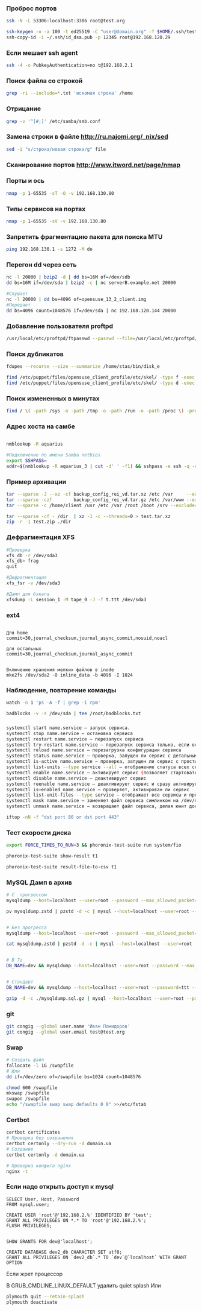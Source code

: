### Проброс портов

```bash
ssh -N -L 53306:localhost:3306 root@test.org 

ssh-keygen -o -a 100 -t ed25519 -C "user@domain.org" -f $HOME/.ssh/test
ssh-copy-id -i ~/.ssh/id_dsa.pub -p 12345 root@192.168.120.29
```

### Если мешает ssh agent

```bash
ssh -4 -o PubkeyAuthentication=no t@192.168.2.1 
```

### Поиск файла со строкой

```bash
grep -ri --include=*.txt 'искомая строка' /home
```

### Отрицание

```bash
grep -v '^[#;]' /etc/samba/smb.conf
```

### Замена строки в файле http://ru.najomi.org/_nix/sed

```bash
sed -i "s/строка/новая строка/g" file
```

### Сканирование портов http://www.itword.net/page/nmap

### Порты и ось

```bash
nmap -p 1-65535 -sT -O -v 192.168.130.80
```

### Типы сервисов на портах

```bash
nmap -p 1-65535 -sV -v 192.168.130.80
```

### Запретить фрагментацию пакета для поиска MTU

```bash
ping 192.168.130.1 -s 1272 -M do
```

### Перегон dd через сеть

```bash
nc -l 20000 | bzip2 -d | dd bs=16M of=/dev/sdb
dd bs=16M if=/dev/sda | bzip2 -c | nc serverB.example.net 20000

#Слушает
nc -l 20000 | dd bs=4096 of=opensuse_13_2_client.img
#Передает
dd bs=4096 count=1048576 if=/dev/sda | nc 192.168.120.144 20000

```

### Добавление пользователя proftpd

```bash
/usr/local/etc/proftpd/ftpasswd --passwd --file=/usr/local/etc/proftpd/passwd --name=new_sites --shell=/usr/sbin/nologin --home=/home/aquarius/domains/second_part --uid=2007 --gid=80
```

### Поиск дубликатов

```bash
fdupes --recurse --size --summarize /home/stas/bin/disk_e
```

```bash
find /etc/puppet/files/opensuse_client_profile/etc/skel/ -type f -exec chmod 644 {} +
find /etc/puppet/files/opensuse_client_profile/etc/skel/ -type d -exec chmod 755 {} +
```

### Поиск измененных в минутах

```bash
find / \( -path /sys -o -path /tmp -o -path /run -o -path /proc \) -prune -o -type f -mmin -1
```

### Адрес хоста на самбе

```bash

nmblookup -R aquarius

#Подключение по имени Samba netbios
export SSHPASS=
addr=$(nmblookup -R aquarius_3 | cut -d' ' -f1) && sshpass -e ssh -q -o "StrictHostKeyChecking=no" -o "UserKnownHostsFile=/dev/null" root@$addr
```

### Пример архивации

```bash
tar --sparse -J --xz -cf backup_config_rei_vd.tar.xz /etc /var     --exclude=/var/tmp
tar --sparse -czf        backup_config_rei_vd.tar.gz /etc /var/www --exclude=/var/tmp
tar --sparse -c /home/client /usr /etc /var /root /boot /srv --exclude=/var/tmp --exclule=/var/run | 7z a -m0=LZMA2 -mx=9 -si /home/stas/backup.tar.7z

tar --sparse -cf - /dir  | xz -1 -c --threads=0 > test.tar.xz
zip -r -1 test.zip ./dir
```

### Дефрагментация XFS

```bash
#Проверка
xfs_db -r /dev/sda3
xfs_db> frag
quit

#Дефрагментация
xfs_fsr -v /dev/sda3

#Дамп для бэкапа
xfsdump -L session_1 -M tape_0 -J -f t.ttt /dev/sda3

```

### ext4

```text

Для home
commit=30,journal_checksum,journal_async_commit,nosuid,noacl

для остальных
commit=30,journal_checksum,journal_async_commit


Включение хранения мелких файлов в inode
mke2fs /dev/sda2 -O inline_data -b 4096 -I 1024

```

### Наблюдение, повторение команды

```bash
watch -n 1 'ps -A -f | grep -i rpm'
```

```bash
badblocks -v -s /dev/sda | tee /root/badblocks.txt
```

###

```bash
systemctl start name.service – запуск сервиса.
systemctl stop name.service — остановка сервиса
systemctl restart name.service — перезапуск сервиса
systemctl try-restart name.service — перезапуск сервиса только, если он запущен
systemctl reload name.service — перезагрузка конфигурации сервиса
systemctl status name.service — проверка, запущен ли сервис с детальным выводом состояния сервиса
systemctl is-active name.service — проверка, запущен ли сервис с простым ответом: active или inactive
systemctl list-units --type service --all – отображение статуса всех сервисов
systemctl enable name.service – активирует сервис (позволяет стартовать во время запуска системы)
systemctl disable name.service – деактивирует сервис
systemctl reenable name.service – деактивирует сервис и сразу активирует его
systemctl is–enabled name.service – проверяет, активирован ли сервис
systemctl list-unit-files --type service – отображает все сервисы и проверяет, какие из них активированы
systemctl mask name.service – заменяет файл сервиса симлинком на /dev/null, делая юнит недоступным для systemd
systemctl unmask name.service – возвращает файл сервиса, делая юнит доступным для systemd

```

```bash
iftop -nN -f "dst port 80 or dst port 443"

```

### Тест скорости диска

```bash
export FORCE_TIMES_TO_RUN=3 && phoronix-test-suite run system/fio

phoronix-test-suite show-result t1

phoronix-test-suite result-file-to-csv t1


```

### MySQL  Дамп в архив

```bash
# С  прогрессом
mysqldump --host=localhost --user=root --password --max_allowed_packet=1000M --extended-insert --lock-tables --routines --quick  dev_db | pv | pzstd -3 -c > mysqldump.zstd

pv mysqldump.zstd | pzstd -d -c | mysql --host=localhost --user=root --password --database=t


# Без прогресса
mysqldump --host=localhost --user=root --password --max_allowed_packet=1000M --extended-insert --lock-tables --routines --quick  dev_db | pzstd -3 -c > mysqldump.zstd

cat mysqldump.zstd | pzstd -d -c | mysql --host=localhost --user=root --password --database=t


# В 7z
DB_NAME=dev && mysqldump --host=localhost --user=root --password --max_allowed_packet=1000M --extended-insert --lock-tables --routines --quick "$DB_NAME" | 7z a -si -mx=1 mysqldump_$DB_NAME.7z


# Стандарт 
DB_NAME=dev && mysqldump --host=localhost --user=root --password=ttt --max_allowed_packet=1000M --extended-insert --lock-tables --routines --quick "$DB_NAME" | gzip > mysqldump_$DB_NAME.sql.gz

gzip -d -c ./mysqldump.sql.gz | mysql --host=localhost --user=root --password --database=DB_NAME

```

### git

```bash
git congig --global user.name 'Иван Помидоров'
git congig --global user.email test@test.org
```       

### Swap

```bash
# Создать файл
fallocate -l 1G /swapfile
# Или
dd if=/dev/zero of=/swapfile bs=1024 count=1048576

chmod 600 /swapfile
mkswap /swapfile
swapon /swapfile
echo "/swapfile swap swap defaults 0 0" >>/etc/fstab

```                                                          

### Certbot

```bash
certbot certificates
# Проверка без сохранения
certbot certonly --dry-run -d domain.ua
# Создание
certbot certonly -d domain.ua

# Проверка конфига nginx
nginx -t
```

### Если надо открыть доступ к mysql

```mariadb
SELECT User, Host, Password
FROM mysql.user;

CREATE USER 'root'@'192.168.2.%' IDENTIFIED BY 'test';
GRANT ALL PRIVILEGES ON *.* TO 'root'@'192.168.2.%';
FLUSH PRIVILEGES;


SHOW GRANTS FOR dev@'localhost';

CREATE DATABASE dev2_db CHARACTER SET utf8;
GRANT ALL PRIVILEGES ON `dev2_db`.* TO `dev`@`localhost` WITH GRANT OPTION

```        

Если жрет процессор

В GRUB_CMDLINE_LINUX_DEFAULT удалить quiet splash
Или

```bash
plymouth quit --retain-splash 
plymouth deactivate

```







